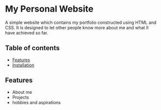 # My Personal Website
A simple website which contains my portfolio constructed using HTML and  CSS. It is designed to let  other people know more about me and what II have achieved so far.

## Table of contents
- [Features](#Features)
- [Installation](#installation)

## Features
- About me
- Projects
- hobbies and aspirations


